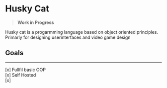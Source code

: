 # Husky Cat

> **Work in Progress**

Husky cat is a progarmming language based on object oriented principles.
Primarly for designing userinterfaces and video game design


## Goals
---
[x] Fullfil basic OOP    
[x] Self Hosted  
[x] 